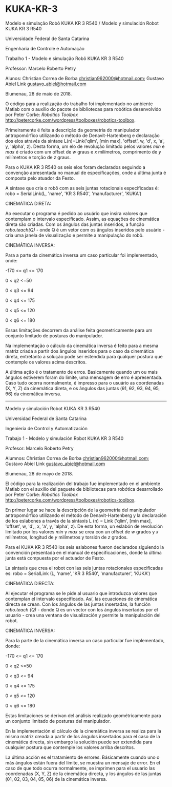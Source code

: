 # KUKA-KR-3
Modelo e simulação Robô KUKA KR 3 R540 / Modelo y simulación Robot KUKA KR 3 R540

Universidade Federal de Santa Catarina

Engenharia de Controle e Automação

Trabalho 1 - Modelo e simulação Robô KUKA KR 3 R540

Professor: Marcelo Roberto Petry

Alunos: Christian Correa de Borba <christian962000@hotmail.com>; Gustavo Abiel Link <gustavo_abiel@hotmail.com>

Blumenau, 28 de maio de 2018.

O código para a realização do trabalho foi implementado no ambiente Matlab com o auxílio do pacote de bibliotecas para robótica desenvolvido por Peter Corke: _Robotics Toolbox_ <http://petercorke.com/wordpress/toolboxes/robotics-toolbox>.

Primeiramente é feita a descrição da geometria do manipulador antropomórfico utilizando o método de Denavit-Hartenberg e declaração dos elos através da sintaxe L(n)=Link('qlim', [min max], 'offset', w, 'd', x, 'a', y, 'alpha', z). 
Desta forma, um elo de revolução limitado pelos valores _min_ e _max_ é criado com um offset de _w_ graus e _x_ milímetros, comprimento de _y_ milímetros e torção de _z_ graus.

Para o KUKA KR 3 R540 os seis elos foram declarados seguindo a convenção apresentada no manual de especificações, onde a última junta é composta pelo atuador da Festo.

A sintaxe que cria o robô com as seis juntas rotacionais especificadas é: robo = SerialLink(L, 'name', 'KR 3 R540', 'manufacturer', 'KUKA')

CINEMÁTICA DIRETA:

Ao executar o programa é pedido ao usuário que insira valores que contemplam o intervalo especificado. Assim, as equações de cinemática direta são criadas. Com os ângulos das juntas inseridos, a função _robo.teach(Q)_ - onde Q é um vetor com os ângulos inseridos pelo usuário - cria uma janela de visualização e permite a manipulação do robô. 

CINEMÁTICA INVERSA:

Para a parte da cinemática inversa um caso particular foi implementado, onde:

-170 <= q1 <= 170

0 < q2 <=50

0 < q3 <= 94

0 < q4 <= 175

0 < q5 <= 120

0 < q6 <= 180

Essas limitações decorrem da análise feita geometricamente para um conjunto limitado de posturas do manipulador.

Na implementação o cálculo da cinemática inversa é feito para a mesma matriz criada a partir dos ângulos inseridos para o caso da cinemática direta, entretanto a solução pode ser estendida para qualquer postura que contemple os valores acima descritos.

A última ação é o tratamento de erros. Basicamente quando um ou mais ângulos estiverem foram do limite, uma mensagem de erro é apresentada. Caso tudo ocorra normalmente, é impresso para o usuário as coordenadas (X, Y, Z) da cinemática direta, e os ângulos das juntas (θ1, θ2, θ3, θ4, θ5, θ6) da cinemática inversa.


______________________________________________________________________________________________________________________________


Modelo y simulación Robot KUKA KR 3 R540

Universidad Federal de Santa Catarina

Ingeniería de Control y Automatización

Trabajo 1 - Modelo y simulación Robot KUKA KR 3 R540

Profesor: Marcelo Roberto Petry

Alumnos: Christian Correa de Borba <christian962000@hotmail.com>; Gustavo Abiel Link <gustavo_abiel@hotmail.com>

Blumenau, 28 de mayo de 2018.

El código para la realización del trabajo fue implementado en el ambiente Matlab con el auxilio del paquete de bibliotecas para robótica desarrollado por Peter Corke: _Robotics Toolbox_ <http://petercorke.com/wordpress/toolboxes/robotics-toolbox>.

En primer lugar se hace la descripción de la geometría del manipulador antropomórfico utilizando el método de Denavit-Hartenberg y la declaración de los eslabones a través de la sintaxis L (n) = Link ('qlim', [min max], 'offset', w, 'd',, x, 'a', y, 'alpha', z).
De esta forma, un eslabón de revolución limitado por los valores _min_ y _max_ se crea con un offset de _w_ grados y _x_ milímetros, longitud de _y_ milímetros y torsión de _z_ grados.

Para el KUKA KR 3 R540 los seis eslabones fueron declarados siguiendo la convención presentada en el manual de especificaciones, donde la última junta está compuesta por el actuador de Festo.

La sintaxis que crea el robot con las seis juntas rotacionales especificadas es: robo = SerialLink (L, 'name', 'KR 3 R540', 'manufacturer', 'KUKA')

CINEMÁTICA DIRECTA:

Al ejecutar el programa se le pide al usuario que introduzca valores que contemplan el intervalo especificado. Así, las ecuaciones de cinemática directa se crean. Con los ángulos de las juntas insertadas, la función _robo.teach (Q)_ - donde Q es un vector con los ángulos insertados por el usuario - crea una ventana de visualización y permite la manipulación del robot.

CINEMÁTICA INVERSA:

Para la parte de la cinemática inversa un caso particular fue implementado, donde:

-170 <= q1 <= 170

0 < q2 <=50

0 < q3 <= 94

0 < q4 <= 175

0 < q5 <= 120

0 < q6 <= 180

Estas limitaciones se derivan del análisis realizado geométricamente para un conjunto limitado de posturas del manipulador.

En la implementación el cálculo de la cinemática inversa se realiza para la misma matriz creada a partir de los ángulos insertados para el caso de la cinemática directa, sin embargo la solución puede ser extendida para cualquier postura que contemple los valores arriba descritos.

La última acción es el tratamiento de errores. Básicamente cuando uno o más ángulos están fuera del límite, se muestra un mensaje de error. En el caso de que todo ocurra normalmente, se imprimen para el usuario las coordenadas (X, Y, Z) de la cinemática directa, y los ángulos de las juntas (θ1, θ2, θ3, θ4, θ5, θ6) de la cinemática inversa.

